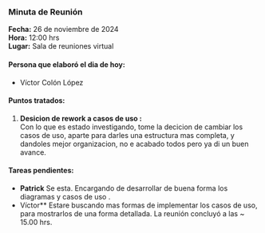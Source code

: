 ### Minuta de Reunión

**Fecha:** 26 de noviembre de 2024  
**Hora:** 12:00 hrs  
**Lugar:** Sala de reuniones virtual

#### Persona que elaboró el dia de hoy:

- Víctor Colón López

#### Puntos tratados:

1. **Desicion de rework a casos de uso  :**  
Con lo que es estado investigando, tome la decicion de cambiar los casos de uso, aparte para darles una estructura mas completa, y dandoles mejor organizacion, no e acabado todos pero ya di un buen avance.


     
#### Tareas pendientes:

- **Patrick** Se esta. Encargando de desarrollar de buena forma los diagramas y casos de uso .
- Víctor**  Estare buscando mas formas de implementar los casos de uso, para mostrarlos de una forma detallada.
La reunión concluyó a las ~ 15.00 hrs.
